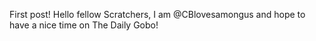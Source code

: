 First post!
Hello fellow Scratchers, I am @CBlovesamongus and hope to have a nice time on The Daily Gobo!